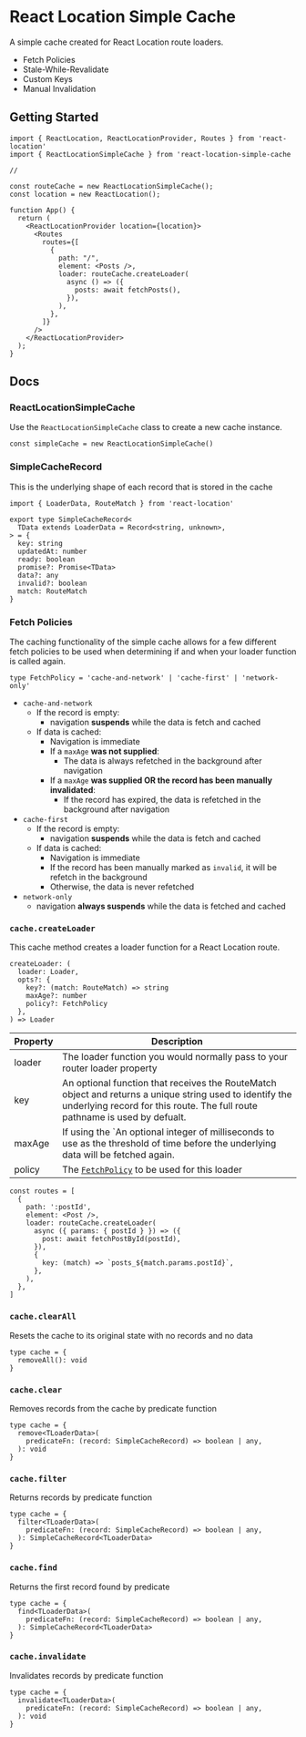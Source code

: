# React Location Simple Cache

A simple cache created for React Location route loaders.

- Fetch Policies
- Stale-While-Revalidate
- Custom Keys
- Manual Invalidation

## Getting Started

```tsx
import { ReactLocation, ReactLocationProvider, Routes } from 'react-location'
import { ReactLocationSimpleCache } from 'react-location-simple-cache

//

const routeCache = new ReactLocationSimpleCache();
const location = new ReactLocation();

function App() {
  return (
    <ReactLocationProvider location={location}>
      <Routes
        routes={[
          {
            path: "/",
            element: <Posts />,
            loader: routeCache.createLoader(
              async () => ({
                posts: await fetchPosts(),
              }),
            ),
          },
        ]}
      />
    </ReactLocationProvider>
  );
}
```

## Docs

### ReactLocationSimpleCache

Use the `ReactLocationSimpleCache` class to create a new cache instance.

```tsx
const simpleCache = new ReactLocationSimpleCache()
```

### SimpleCacheRecord

This is the underlying shape of each record that is stored in the cache

```tsx
import { LoaderData, RouteMatch } from 'react-location'

export type SimpleCacheRecord<
  TData extends LoaderData = Record<string, unknown>,
> = {
  key: string
  updatedAt: number
  ready: boolean
  promise?: Promise<TData>
  data?: any
  invalid?: boolean
  match: RouteMatch
}
```

### Fetch Policies

The caching functionality of the simple cache allows for a few different fetch policies to be used when determining if and when your loader function is called again.

```tsx
type FetchPolicy = 'cache-and-network' | 'cache-first' | 'network-only'
```

- `cache-and-network`
  - If the record is empty:
    - navigation **suspends** while the data is fetch and cached
  - If data is cached:
    - Navigation is immediate
    - If a `maxAge` **was not supplied**:
      - The data is always refetched in the background after navigation
    - If a `maxAge` **was supplied OR the record has been manually invalidated**:
      - If the record has expired, the data is refetched in the background after navigation
- `cache-first`
  - If the record is empty:
    - navigation **suspends** while the data is fetch and cached
  - If data is cached:
    - Navigation is immediate
    - If the record has been manually marked as `invalid`, it will be refetch in the background
    - Otherwise, the data is never refetched
- `network-only`
  - navigation **always suspends** while the data is fetched and cached

### `cache.createLoader`

This cache method creates a loader function for a React Location route.

```tsx
createLoader: (
  loader: Loader,
  opts?: {
    key?: (match: RouteMatch) => string
    maxAge?: number
    policy?: FetchPolicy
  },
) => Loader
```

| Property | Description                                                                                                                                                                             |
| -------- | --------------------------------------------------------------------------------------------------------------------------------------------------------------------------------------- |
| loader   | The loader function you would normally pass to your router loader property                                                                                                              |
| key      | An optional function that receives the RouteMatch object and returns a unique string used to identify the underlying record for this route. The full route pathname is used by defualt. |
| maxAge   | If using the `An optional integer of milliseconds to use as the threshold of time before the underlying data will be fetched again.                                                     |
| policy   | The [`FetchPolicy`](#fetch-policies) to be used for this loader                                                                                                                         |

```tsx
const routes = [
  {
    path: ':postId',
    element: <Post />,
    loader: routeCache.createLoader(
      async ({ params: { postId } }) => ({
        post: await fetchPostById(postId),
      }),
      {
        key: (match) => `posts_${match.params.postId}`,
      },
    ),
  },
]
```

### `cache.clearAll`

Resets the cache to its original state with no records and no data

```tsx
type cache = {
  removeAll(): void
}
```

### `cache.clear`

Removes records from the cache by predicate function

```tsx
type cache = {
  remove<TLoaderData>(
    predicateFn: (record: SimpleCacheRecord) => boolean | any,
  ): void
}
```

### `cache.filter`

Returns records by predicate function

```tsx
type cache = {
  filter<TLoaderData>(
    predicateFn: (record: SimpleCacheRecord) => boolean | any,
  ): SimpleCacheRecord<TLoaderData>
}
```

### `cache.find`

Returns the first record found by predicate

```tsx
type cache = {
  find<TLoaderData>(
    predicateFn: (record: SimpleCacheRecord) => boolean | any,
  ): SimpleCacheRecord<TLoaderData>
}
```

### `cache.invalidate`

Invalidates records by predicate function

```tsx
type cache = {
  invalidate<TLoaderData>(
    predicateFn: (record: SimpleCacheRecord) => boolean | any,
  ): void
}
```
